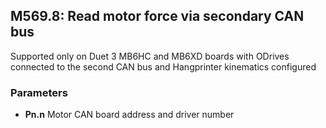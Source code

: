 ## M569.8: Read motor force via secondary CAN bus

Supported only on Duet 3 MB6HC and MB6XD boards with ODrives connected to the second CAN bus and Hangprinter kinematics configured

### Parameters

- **Pn.n** Motor CAN board address and driver number

